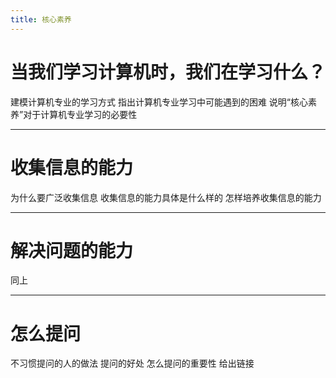 ```yaml
---
title: 核心素养
---
```


# 当我们学习计算机时，我们在学习什么？
建模计算机专业的学习方式
指出计算机专业学习中可能遇到的困难
说明“核心素养”对于计算机专业学习的必要性

---

# 收集信息的能力
为什么要广泛收集信息
收集信息的能力具体是什么样的
怎样培养收集信息的能力

---

# 解决问题的能力
同上

---

# 怎么提问

不习惯提问的人的做法
提问的好处
怎么提问的重要性
给出链接